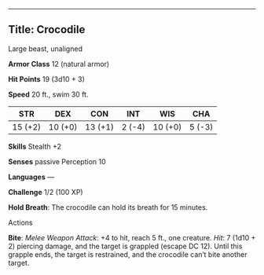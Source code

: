 -------------------------
Title: Crocodile
-------------------------


Large beast, unaligned

**Armor Class** 12 (natural armor)

**Hit Points** 19 (3d10 + 3)

**Speed** 20 ft., swim 30 ft.

| STR    | DEX     | CON     | INT     | WIS     | CHA
|---------| -------- |--------- |--------- |---------| --------
| 15 (+2)   | 10 (+0)   | 13 (+1)   | 2 (-4)   | 10 (+0)   | 5 (-3)

**Skills** Stealth +2

**Senses** passive Perception 10

**Languages** —

**Challenge** 1/2 (100 XP)


**Hold Breath**: The crocodile can hold its breath for 15 minutes.


Actions

**Bite**: *Melee Weapon Attack*: +4 to hit, reach 5 ft.,
one creature. *Hit*: 7 (1d10 + 2) piercing damage, and the target is
grappled (escape DC 12). Until this grapple ends, the target is
restrained, and the crocodile can’t bite another target.

